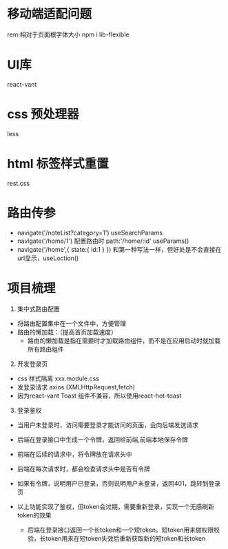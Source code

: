 # 移动端适配问题
rem:相对于页面根字体大小
npm i lib-flexible

# UI库
react-vant

# css 预处理器
less

# html 标签样式重置
rest.css

# 路由传参
- navigate('/noteList?category=1')  useSearchParams
- navigate('/home/1')  配置路由时 path:'/home/:id'  useParams()
- navigate('/home',{
  state:{
    id:1
  }
})
和第一种写法一样，但好处是不会直接在url显示，useLoction()
# 项目梳理
1. 集中式路由配置
- 将路由配置集中在一个文件中，方便管理
- 路由的懒加载：（提高首页加载速度）
  - 路由的懒加载是指在需要时才加载路由组件，而不是在应用启动时就加载所有路由组件


2. 开发登录页
- css 样式隔离 xxx.module.css 
- 发登录请求 axios (XMLHttpRequest,fetch)
- 因为react-vant Toast 组件不兼容，所以使用react-hot-toast

3. 登录鉴权 
- 当用户未登录时，访问需要登录才能访问的页面，会向后端发送请求
- 后端在登录接口中生成一个令牌，返回给前端,前端本地保存令牌
- 前端在后续的请求中，将令牌放在请求头中
- 后端在每次请求时，都会检查请求头中是否有令牌
- 如果有令牌，说明用户已登录，否则说明用户未登录，返回401，跳转到登录页

- 以上功能实现了鉴权，但token会过期，需要重新登录，实现一个无感刷新token的效果
  - 后端在登录接口返回一个长token和一个短token。短token用来做权限校验，长token用来在短token失效后重新获取新的短token和长token



